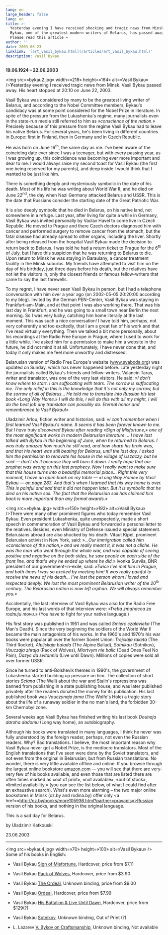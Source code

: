 ```yaml
---
lang: en
large_header: false
lang: en
title: >-
  Yesterday evening I have received shocking and tragic news from Minsk. Vasil
  Bykau, one of the greatest modern writers of Belarus, has passed away.
  Please read this article –
author: ''
date: 2003-06-23
linklink: '[art_vasil_bykau.html](/articles/art_vasil_bykau.html)'
description: Vasil Bykau
---
```



<strong>19.06.1924 – 22.06.2003</strong>

<img src=»bykau2.jpg» width=»218» height=»164» alt=»Vasil Bykau» /><strong>Y</strong>esterday evening I received tragic news from Minsk. Vasil Bykau passed away. His heart stopped at 20:10 on June 22, 2003.

Vasil Bykau was considered by many to be the greatest living writer of Belarus, and according to the Nobel Committee members, Bykau's candidacy was at some point considered for the Nobel Prize in literature. In spite of the pressure from the Lukashenka's regime, many journalists even in the state-run media still referred to him as  *»conscience of the nation.»*  Precisely because of this pressure from the regime Vasil Bykau had to leave his native Belarus. For several years, he's been living in different countries in Europe: first in Finland, then in Germany and in Czech Republic.

He was born on June 19<sup>th</sup>, the same day as me. I've been aware of the coinciding date ever since I was a teenager, but with every passing year, as I was growing up, this coincidence was becoming ever more important and dear to me. I would always raise my second toast for Vasil Bykau (the first one being reserved for my parents), and deep inside I would think that I wanted to be just like him.

There is something deeply and mysteriously symbolic in the date of his death. Most of his life he was writing about World War II, and he died on June 22<sup>nd</sup>, the day when Nazi Germany attacked Belarus and USSR. This is the date that Russians consider the starting date of the Great Patriotic War.

It is also deeply symbolic that he died in Belarus, on his native land, not somewhere in a refuge. Last year, after living for quite a while in Germany, Vasil Bykau was invited personally by Vaclav Havel to come live in Czech Republic. He moved to Prague and there Czech doctors diagnosed him with cancer and performed surgery to remove cancer from the stomach, but the fatal disease had already spread to other organs, including the liver. Shortly after being released from the hospital Vasil Bykau made the decision to return back to Belarus. I was told he had a return ticket to Prague for the 6<sup>th</sup> of July, but I have this suspicion that he was returning to Belarus to die. Upon return to Minsk he was staying in Baraulany, a cancer treatment facility in the Minsk suburbs. My friends have attempted to visit him on the day of his birthday, just three days before his death, but the relatives have not let the visitors in, only the closest friends or famous fellow-writers that came to say the last farewells.

To my regret, I have never seen Vasil Bykau in person, but I had a telephone conversation with him over a year ago (on 2002-05-05 20:20:00 according to my blog). Invited by the German PEN-Center, Vasil Bykau was staying in Frankfurt-am-Main, and at that point I was also working there. That was his last day in Frankfurt, and he was going to a small town near Berlin the next morning. So I was very lucky, catching him home literally at the last moment. This was such a nice conversation! I have told him, perhaps, not very coherently and too excitedly, that I am a great fan of his work and that I've read virtually everything. Then we talked a bit more personally, about his recordings at the Radio Free Europe in Prague, where I used to work for a little while. I've asked him for a permission to make him a website in the future, he did not mind it at all. Unfortunately, I have never done that, and today it only makes me feel more unworthy and distressed.

Belarusian version of Radio Free Europe's website (www.svaboda.org) was updated on Sunday, which has never happened before. Late yesterday night the journalists called Bykau's friends and fellow-writers. Valancin Taras, writer and translator, was one of the very last visitors. He said:  *»I don't know where to start. I am suffocating with tears. The sorrow is suffocating me. The only relief in this is the knowledge that it's not only my sorrow, but the sorrow of all of Belarus... He told me to translate into Russian his last book «Long Way Home.» I will do this, I will do this with all my might, I will do the best job any translator can possibly do. Eternal honor and remembrance to Vasil Bykau!»* 

Uladzimir Arlou, fiction writer and historian, said:  *»I can't remember when I first learned Vasil Bykau's name. It seems it has been forever known to me. But I have truly discovered Bykau after reading «Sign of Misfortune,» one of the most significant works in modern Belarusian literature. ...I have last talked with Bykau in the beginning of June, when he returned to Belarus. I was truly amazed how much he still read, and how sharp his brain was, and that his heart was still beating for Belarus, until the last day. I asked him the permission to renovate his house in the village of Uszaczy, but he said — don't do it because they will burn it down. I really hope that our prophet was wrong on this last prophecy. Now I really want to make sure that this house turns into a beautiful memorial place... Right this very moment, I have an open book on my table — «Long Way Home» by Vasil Bykau — on page 283. And that's when I learned that his way home is over. This is painful and sad that it did not happen later. But it is symbolic that he died on his native soil. The fact that the Belarusian soil has claimed him back is more important than any formal awards.»* 

<img src=»bykau.jpg» width=»150» height=»192» alt=»Vasil Bykau» />There were many other prominent figures who today remember Vasil Bykau. Even president Lukashenka, quite unexpectedly, made a short speech in commemoration of Vasil Bykau and forwarded a personal letter to the relatives. Besides, even Ministry of Defense issued a special statement. Belarusians abroad are also shocked by his death. Vitaut Kipel, prominent Belarusian activist in New York, said:  *»...Our immigration called him «conscience of the nation,» and we really meant it, it was not a cliche. He was the man who went through the whole war, and was capable of seeing positive and negative on the both sides, he saw people on each side of the front line, and that's why he ended up where he did.»*  Ivonka Survila, BNR president of our government-in-exile, said:  *»Twice I've met him in Prague, and both times I was so excited by meeting him! It was really painful to receive the news of his death... I've lost the person whom I loved and respected deeply. We lost the most prominent Belarusian writer of the 20<sup>th</sup> century. The Belarusian nation is now left orphan. We will always remember you.»* 

Accidentally, the last interview of Vasil Bykau was also for the Radio Free Europe, and his last words of that interview were:  *»Treba zmahacca za rodnuju movu.»*  (You have to fight for your native language.)

His first story was published in 1951 and was called  *Smierc czalavieka*  (The Man's Death). Since the very beginning the soldiers of the World War II became the main antagonists of his works. In the 1960's and 1970's his war books were popular all over the former Soviet Union:  *Trejciaja raketa*  (The Third Rocket),  *Alpijskaja balada*  (The Alpine Ballad),  *Sotnikau*  (Sotnikov),  *Vouczaja zhraja*  (Pack of Wolves),  *Miortvym nie balic*  (Dead Ones Feel No Pain),  *Dazyc da svitannia*  (Live until Dawn). Millions of copies were sold all over former USSR.

Since he turned to anti-Bolshevik themes in 1990's, the government of Lukashenka started building up pressure on him. The collection of short stories  *Sciana*  (The Wall) about the war and Stalin's repressions was banned from publishing in a state publishing house, and was later published privately after the readers donated the money for its publication. His last published book was  *Vauczynaja jama*  (The Wolfe's Hole) a tragic story about the life of a runaway soldier in the no man's land, the forbidden 30-km Chernobyl zone.

Several weeks ago Vasil Bykau has finished writing his last book  *Douhaja daroha dadomu*  (Long way home), an autobiography.

Although his books were translated in many languages, I think he never was fully understood by the foreign reader, perhaps, not even the Russian readers. Why? Bad translations. I believe, the most important reason why Vasil Bykau never got a Nobel Prize, is the mediocre translators. Most of the English translations that I've seen were done by the Soviet translators, and not even from the original in Belarusian, but from Russian translations. No wonder, there is very little available offline and online. If you browse through the largest online bookstore <a href=»http://www.amazon.com/exec/obidos/redirect-home/belarusianlan-20»>amazon.com</a> — you will see that there are very-very few of his books available, and even those that are listed there are often times marked as «out of print», «not available», «out of stock», «limited availability.» (you can see the list below, of what I could find after an exhaustive search). What's even more alarming – the two major online bookstores in Minsk (oz.by and rodina.by) offer only <a href=»http://oz.by/books/more105936.html?partner=pravapis»>Russian</a> version of his books, and nothing in the original language.

This is a sad day for Belarus.

by Uladzimir Katkouski

23.06.2003

<hr />

<img src=»bykau4.jpg» width=»70» height=»100» alt=»Vasil Bykau» /> Some of his books in English:

- Vasil Bykau <a href=»http://www.amazon.com/exec/obidos/ASIN/0898640490/belarusianlan-20»>Sign of Misfortune</a>, Hardcover, price from $7.11

- Vasil Bykau <a href=»http://www.amazon.com/exec/obidos/ASIN/0690041144/belarusianlan-20»>Pack of Wolves</a>, Hardcover, price from $3.90

- Vasil Bykau <a href=»http://www.amazon.com/exec/obidos/ASIN/0525171959/belarusianlan-20»>The Ordeal</a>, Unknown binding, price from $9.00

- Vasil Bykau <a href=»http://www.amazon.com/exec/obidos/ASIN/0525171924/belarusianlan-20»>Ordeal</a>, Hardcover, price from $7.99

- Vasil Bykau <a href=»http://www.amazon.com/exec/obidos/ASIN/0702216054/belarusianlan-20»>His Battalion &amp; Live Until Dawn</a>, Hardcover, price from $129(?)

- Vasil Bykau <a href=»http://www.amazon.com/exec/obidos/ASIN/2226001131/belarusianlan-20»>Sotnikov</a>, Unknown binding, Out of Print (?)

- L. Lazarev <a href=»http://www.amazon.com/exec/obidos/ASIN/5050006856/belarusianlan-20»>V. Bykov on Craftsmanship</a>, Unknown binding, Not available


